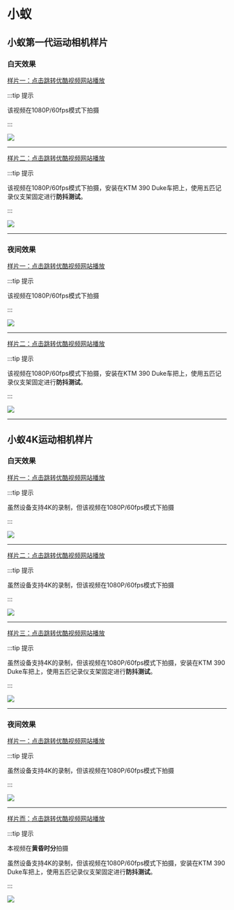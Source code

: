 # 小蚁

## 小蚁第一代运动相机样片

### 白天效果


[样片一：点击跳转优酷视频网站播放](http://v.youku.com/v_show/id_XMzkzMTA3MjQzMg==.html)

:::tip 提示

该视频在1080P/60fps模式下拍摄

:::

[![](https://gitee.com/zhou/MoYouClubPic/raw/master/20210401160412.jpg)](http://v.youku.com/v_show/id_XMzkzMTA3MjQzMg==.html)

---

[样片二：点击跳转优酷视频网站播放](http://v.youku.com/v_show/id_XNDIwMjI5MjA0OA==.html)

:::tip 提示

该视频在1080P/60fps模式下拍摄，安装在KTM 390 Duke车把上，使用五匹记录仪支架固定进行**防抖测试**。

:::

[![](https://gitee.com/zhou/MoYouClubPic/raw/master/20210401160426.jpg)](http://v.youku.com/v_show/id_XNDIwMjI5MjA0OA==.html)

---

### 夜间效果

[样片一：点击跳转优酷视频网站播放](http://v.youku.com/v_show/id_XMzkzMTI3MzA1Ng==.html)

:::tip 提示

该视频在1080P/60fps模式下拍摄

:::

[![](https://gitee.com/zhou/MoYouClubPic/raw/master/20210401160444.jpg)](http://v.youku.com/v_show/id_XMzkzMTI3MzA1Ng==.html)

---

[样片二：点击跳转优酷视频网站播放](http://v.youku.com/v_show/id_XNDIwMjI3MTYxNg==.html)

:::tip 提示

该视频在1080P/60fps模式下拍摄，安装在KTM 390 Duke车把上，使用五匹记录仪支架固定进行**防抖测试**。

:::

[![](https://gitee.com/zhou/MoYouClubPic/raw/master/20210401160455.jpg)](http://v.youku.com/v_show/id_XNDIwMjI3MTYxNg==.html)

---

## 小蚁4K运动相机样片

### 白天效果

[样片一：点击跳转优酷视频网站播放](https://v.youku.com/v_show/id_XNDIwNDA0Mzg5Ng==.html)

:::tip 提示

虽然设备支持4K的录制，但该视频在1080P/60fps模式下拍摄

:::

[![](https://gitee.com/zhou/MoYouClubPic/raw/master/20210401160506.jpg)](https://v.youku.com/v_show/id_XNDIwNDA0Mzg5Ng==.html)

---

[样片二：点击跳转优酷视频网站播放](http://v.youku.com/v_show/id_XNDIwNDA0NDczMg==.html)

:::tip 提示

虽然设备支持4K的录制，但该视频在1080P/60fps模式下拍摄

:::

[![](https://gitee.com/zhou/MoYouClubPic/raw/master/20210401160520.jpg)](http://v.youku.com/v_show/id_XNDIwNDA0NDczMg==.html)

---

[样片三：点击跳转优酷视频网站播放](http://v.youku.com/v_show/id_XNDIzMzk5MjEyNA==.html)

:::tip 提示

虽然设备支持4K的录制，但该视频在1080P/60fps模式下拍摄，安装在KTM 390 Duke车把上，使用五匹记录仪支架固定进行**防抖测试**。

:::

[![](https://gitee.com/zhou/MoYouClubPic/raw/master/20210401160536.jpg)](http://v.youku.com/v_show/id_XNDIzMzk5MjEyNA==.html)

---

### 夜间效果

[样片一：点击跳转优酷视频网站播放](http://v.youku.com/v_show/id_XNDIwNDEyNTI3Ng==.html)

:::tip 提示

虽然设备支持4K的录制，但该视频在1080P/60fps模式下拍摄

:::

[![](https://gitee.com/zhou/MoYouClubPic/raw/master/20210401160549.jpg)](http://v.youku.com/v_show/id_XNDIwNDEyNTI3Ng==.html)

---

[样片而：点击跳转优酷视频网站播放](http://v.youku.com/v_show/id_XNDIzMzk4MjMxMg==.html)

:::tip 提示

本视频在**黄昏时分**拍摄

虽然设备支持4K的录制，但该视频在1080P/60fps模式下拍摄，安装在KTM 390 Duke车把上，使用五匹记录仪支架固定进行**防抖测试**。

:::


[![](https://gitee.com/zhou/MoYouClubPic/raw/master/20210401160559.jpg)](http://v.youku.com/v_show/id_XNDIzMzk4MjMxMg==.html)

